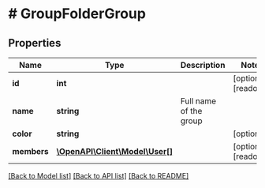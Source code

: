 # # GroupFolderGroup

## Properties

Name | Type | Description | Notes
------------ | ------------- | ------------- | -------------
**id** | **int** |  | [optional] [readonly]
**name** | **string** | Full name of the group |
**color** | **string** |  | [optional]
**members** | [**\OpenAPI\Client\Model\User[]**](User.md) |  | [optional] [readonly]

[[Back to Model list]](../../README.md#models) [[Back to API list]](../../README.md#endpoints) [[Back to README]](../../README.md)
